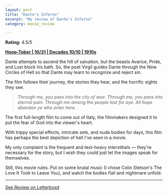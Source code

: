 ```yaml
---
layout: post
title: "Dante's Inferno"
excerpt: "My review of Dante's Inferno"
category: movie_review

---
```


**Rating:** 4.5/5

<b><a href="https://boxd.it/pRQY0/detail" rel="nofollow">Hoop-Tober | 10/31 | Decades 10/10 | 1910s</a></b>

Dante attempts to ascend the hill of salvation, but the beasts Avarice, Pride, and Lust block his bath. So, the poet Virgil guides Dante through the Nine Circles of Hell so that Dante may learn to recognize and reject sin.

The film follows their journey, the stories they hear, and the horrific sights they see.

<blockquote><i>Through me, you pass into the city of woe. Through me, you pass into eternal pain. Through me among the people lost for aye. All hope abandon ye who enter here.</i></blockquote>
The first full-length film to come out of Italy, the filmmakers designed it to put the fear of God into the viewer's heart. 

With trippy special effects, intricate sets, and nude bodies for days, this film has perhaps the best depiction of hell I've seen in a movie.

My only complaint is the frequent and text-heavy interstitials — they're necessary for the story, but I wish they could just let the images speak for themselves.

Still, this movie rules. Put on some brutal music (I chose Colin Stetson's The Love It Took to Leave You), and watch the bodies flail and nightmare unfold.

<hr>

[See Review on Letterboxd](https://boxd.it/8fHWf9)

